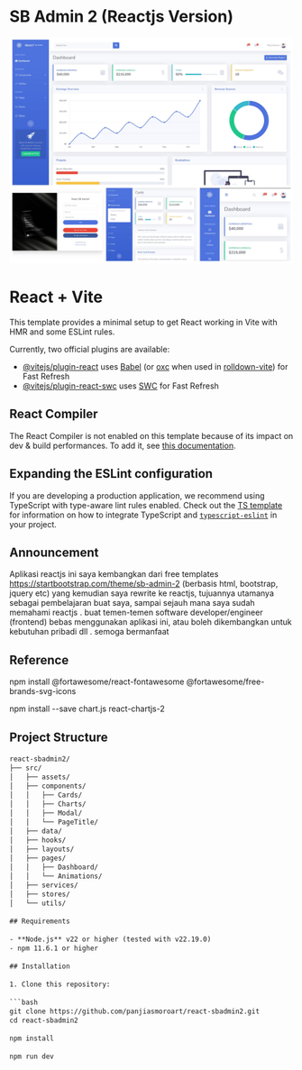 # SB Admin 2 (Reactjs Version)


![Dashboard Screenshot](./public/img/Reactjs-SB-Admin-2.jpg)

# React + Vite

This template provides a minimal setup to get React working in Vite with HMR and some ESLint rules.

Currently, two official plugins are available:

- [@vitejs/plugin-react](https://github.com/vitejs/vite-plugin-react/blob/main/packages/plugin-react) uses [Babel](https://babeljs.io/) (or [oxc](https://oxc.rs) when used in [rolldown-vite](https://vite.dev/guide/rolldown)) for Fast Refresh
- [@vitejs/plugin-react-swc](https://github.com/vitejs/vite-plugin-react/blob/main/packages/plugin-react-swc) uses [SWC](https://swc.rs/) for Fast Refresh

## React Compiler

The React Compiler is not enabled on this template because of its impact on dev & build performances. To add it, see [this documentation](https://react.dev/learn/react-compiler/installation).

## Expanding the ESLint configuration

If you are developing a production application, we recommend using TypeScript with type-aware lint rules enabled. Check out the [TS template](https://github.com/vitejs/vite/tree/main/packages/create-vite/template-react-ts) for information on how to integrate TypeScript and [`typescript-eslint`](https://typescript-eslint.io) in your project.


## Announcement

Aplikasi reactjs ini saya kembangkan dari free templates https://startbootstrap.com/theme/sb-admin-2 (berbasis html, bootstrap, jquery etc)
yang kemudian saya rewrite ke reactjs, tujuannya utamanya sebagai pembelajaran buat saya, sampai sejauh mana saya sudah memahami reactjs .
buat temen-temen  software developer/engineer (frontend) bebas menggunakan aplikasi ini, atau boleh dikembangkan 
untuk kebutuhan pribadi dll . semoga bermanfaat

## Reference 

npm install @fortawesome/react-fontawesome @fortawesome/free-brands-svg-icons

npm install --save chart.js react-chartjs-2

## Project Structure

```text
react-sbadmin2/
├── src/
│   ├── assets/
│   ├── components/
│   │   ├── Cards/
│   │   ├── Charts/
│   │   ├── Modal/
│   │   └── PageTitle/
│   ├── data/
│   ├── hooks/
│   ├── layouts/
│   ├── pages/
│   │   ├── Dashboard/
│   │   └── Animations/
│   ├── services/
│   ├── stores/
│   └── utils/

## Requirements

- **Node.js** v22 or higher (tested with v22.19.0)
- npm 11.6.1 or higher

## Installation

1. Clone this repository:

```bash
git clone https://github.com/panjiasmoroart/react-sbadmin2.git
cd react-sbadmin2

npm install

npm run dev

```


